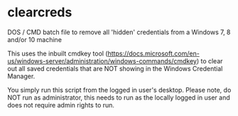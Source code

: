 # clearcreds
DOS / CMD batch file to remove all 'hidden' credentials from a Windows 7, 8 and/or 10 machine

This uses the inbuilt cmdkey tool (https://docs.microsoft.com/en-us/windows-server/administration/windows-commands/cmdkey) to clear out all saved credentials that are NOT showing in the Windows Credential Manager.

You simply run this script from the logged in user's desktop.  Please note, do NOT run as administrator, this needs to run as the locally logged in user and does not require admin rights to run.

